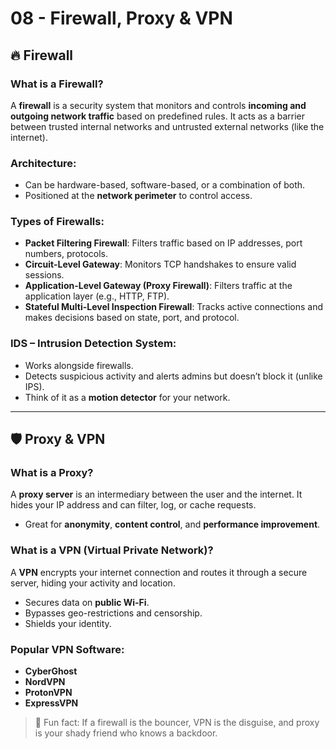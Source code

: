 # 08 - Firewall, Proxy & VPN

## 🔥 Firewall

### What is a Firewall?
A **firewall** is a security system that monitors and controls **incoming and outgoing network traffic** based on predefined rules. It acts as a barrier between trusted internal networks and untrusted external networks (like the internet).

### Architecture:
- Can be hardware-based, software-based, or a combination of both.
- Positioned at the **network perimeter** to control access.

### Types of Firewalls:
- **Packet Filtering Firewall**: Filters traffic based on IP addresses, port numbers, protocols.
- **Circuit-Level Gateway**: Monitors TCP handshakes to ensure valid sessions.
- **Application-Level Gateway (Proxy Firewall)**: Filters traffic at the application layer (e.g., HTTP, FTP).
- **Stateful Multi-Level Inspection Firewall**: Tracks active connections and makes decisions based on state, port, and protocol.

### IDS – Intrusion Detection System:
- Works alongside firewalls.
- Detects suspicious activity and alerts admins but doesn’t block it (unlike IPS).
- Think of it as a **motion detector** for your network.

---

## 🛡️ Proxy & VPN

### What is a Proxy?
A **proxy server** is an intermediary between the user and the internet. It hides your IP address and can filter, log, or cache requests.
- Great for **anonymity**, **content control**, and **performance improvement**.

### What is a VPN (Virtual Private Network)?
A **VPN** encrypts your internet connection and routes it through a secure server, hiding your activity and location.
- Secures data on **public Wi-Fi**.
- Bypasses geo-restrictions and censorship.
- Shields your identity.

### Popular VPN Software:
- **CyberGhost**
- **NordVPN**
- **ProtonVPN**
- **ExpressVPN**

> 🧠 Fun fact: If a firewall is the bouncer, VPN is the disguise, and proxy is your shady friend who knows a backdoor.

